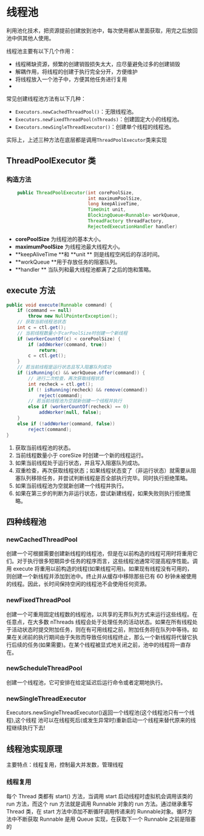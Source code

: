 # 线程池

利用池化技术，把资源提前创建放到池中，每次使用都从里面获取，用完之后放回池中供其他人使用。

线程池主要有以下几个作用：

- 线程稀缺资源，频繁的创建销毁损失太大，应尽量避免过多的创建销毁
- 解耦作用，将线程的创建于执行完全分开，方便维护
- 将线程放入一个池子中，方便其他任务进行复用
- 

常见创建线程池方法有以下几种：

- `Executors.newCachedThreadPool()`：无限线程池。
- `Executors.newFixedThreadPool(nThreads)`：创建固定大小的线程池。
- `Executors.newSingleThreadExecutor()`：创建单个线程的线程池。

实际上，上述三种方法在底层都是调用`ThreadPoolExecutor`类来实现



## ThreadPoolExecutor 类

### 构造方法

```java
    public ThreadPoolExecutor(int corePoolSize,
                              int maximumPoolSize,
                              long keepAliveTime,
                              TimeUnit unit,
                              BlockingQueue<Runnable> workQueue,
                              ThreadFactory threadFactory,
                              RejectedExecutionHandler handler) 
```

- **corePoolSize** 为线程池的基本大小。
- **maximumPoolSize** 为线程池最大线程大小。
- **keepAliveTime **和  **unit ** 则是线程空闲后的存活时间。
- **workQueue **用于存放任务的阻塞队列。
- **handler ** 当队列和最大线程池都满了之后的饱和策略。

## execute 方法

```java
public void execute(Runnable command) {
    if (command == null)
        throw new NullPointerException();
    // 获取当前线程池状态
    int c = ctl.get();
    // 当前线程数量小于carPoolSize时创建一个新线程
    if (workerCountOf(c) < corePoolSize) {
        if (addWorker(command, true))
            return;
        c = ctl.get();
    }
    // 若当前线程是运行状态且写入阻塞队列成功
    if (isRunning(c) && workQueue.offer(command)) {
        // 进行二次检查，再次获取线程状态
        int recheck = ctl.get();
        if (! isRunning(recheck) && remove(command))
            reject(command);
        // 若当前线程池为空就新创建一个线程并执行
        else if (workerCountOf(recheck) == 0)
            addWorker(null, false);
    }
    else if (!addWorker(command, false))
        reject(command);
}
```

1. 获取当前线程池的状态。
2. 当前线程数量小于 coreSize 时创建一个新的线程运行。
3. 如果当前线程处于运行状态，并且写入阻塞队列成功。
4. 双重检查，再次获取线程状态；如果线程状态变了（非运行状态）就需要从阻塞队列移除任务，并尝试判断线程是否全部执行完毕。同时执行拒绝策略。
5. 如果当前线程池为空就新创建一个线程并执行。
6. 如果在第三步的判断为非运行状态，尝试新建线程，如果失败则执行拒绝策略。

## 四种线程池

### newCachedThreadPool

创建一个可根据需要创建新线程的线程池，但是在以前构造的线程可用时将重用它们。对于执行很多短期异步任务的程序而言，这些线程池通常可提高程序性能。调用 execute 将重用以前构造的线程(如果线程可用)。如果现有线程没有可用的，则创建一个新线程并添加到池中。终止并从缓存中移除那些已有 60 秒钟未被使用的线程。因此，长时间保持空闲的线程池不会使用任何资源。

### newFixedThreadPool

创建一个可重用固定线程数的线程池，以共享的无界队列方式来运行这些线程。在任意点，在大多数 nThreads 线程会处于处理任务的活动状态。如果在所有线程处于活动状态时提交附加任务，则在有可用线程之前，附加任务将在队列中等待。如果在关闭前的执行期间由于失败而导致任何线程终止，那么一个新线程将代替它执行后续的任务(如果需要)。在某个线程被显式地关闭之前，池中的线程将一直存在。

### newScheduleThreadPool

创建一个线程池，它可安排在给定延迟后运行命令或者定期地执行。

### newSingleThreadExecutor

Executors.newSingleThreadExecutor()返回一个线程池(这个线程池只有一个线程),这个线程
 池可以在线程死后(或发生异常时)重新启动一个线程来替代原来的线程继续执行下去!



## 线程池实现原理

主要特点：线程复用，控制最大并发数，管理线程

### 线程复用

每个 Thread 类都有 start() 方法，当调用 start 启动线程时虚拟机会调用该类的 run 方法，而这个 run 方法就是调用 Runnable 对象的 run 方法。通过继承重写 Thread 类，在 start 方法中添加不断循环调用传递来的 Runnable对象。循环方法中不断获取 Runnable 是用 Queue 实现，在获取下一个 Runnable 之前是阻塞的